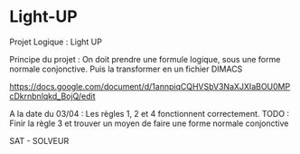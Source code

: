 # Light-UP
Projet Logique : Light UP

Principe du projet :
On doit prendre une formule logique, sous une forme normale conjonctive. Puis la transformer en un fichier DIMACS

https://docs.google.com/document/d/1annpiqCQHVSbV3NaXJXIaBOU0MPcDkrnbnlqkd_BojQ/edit



A la date du 03/04 :
Les règles 1, 2 et 4 fonctionnent correctement. 
TODO : Finir la règle 3 et trouver un moyen de faire une forme normale conjonctive

SAT - SOLVEUR
